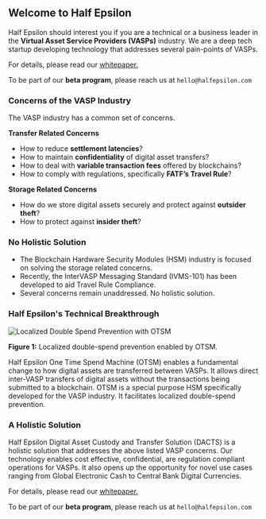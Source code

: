 ## Welcome to Half Epsilon



Half Epsilon should interest you if you are a technical or a business leader in the **Virtual Asset Service Providers (VASPs)** industry. We are a deep tech startup developing technology that addresses several pain-points of VASPs. 

For details, please read our [whitepaper.](https://half-epsilon.github.io/DACTSv1.pdf) 

To be part of our **beta program**, please reach us at ```hello@halfepsilon.com```


### Concerns of the VASP Industry

The VASP industry has a common set of concerns. 

**Transfer Related Concerns**

- How to reduce **settlement latencies**? 
- How to maintain **confidentiality** of digital asset transfers? 
- How to deal with **variable transaction fees** offered by blockchains? 
- How to comply with regulations, specifically **FATF’s Travel Rule**? 

**Storage Related Concerns**

- How do we store digital assets securely and protect against **outsider theft**? 
- How to protect against **insider theft**? 


### No Holistic Solution

- The Blockchain Hardware Security Modules (HSM) industry is focused on solving the storage related concerns. 
- Recently, the InterVASP Messaging Standard (IVMS-101) has been developed to aid Travel Rule Compliance. 
- Several concerns remain unaddressed. No holistic solution.

### Half Epsilon's Technical Breakthrough


![Localized Double Spend Prevention with OTSM](https://half-epsilon.github.io/OTSM-transparent-bg.png)

**Figure 1:** Localized double-spend prevention enabled by OTSM.

Half Epsilon One Time Spend Machine (OTSM) enables a fundamental change to how digital assets are transferred between VASPs. It allows direct inter-VASP transfers of digital assets without the transactions being submitted to a blockchain. OTSM is a special purpose HSM specifically developed for the VASP industry. It facilitates localized double-spend prevention. 

### A Holistic Solution

Half Epsilon Digital Asset Custody and Transfer Solution (DACTS) is a holistic solution that addresses the above listed VASP concerns. Our technology enables cost effective, confidential, are regulation compliant operations for VASPs. It also opens up the opportunity for novel use cases ranging from Global Electronic Cash to Central Bank Digital Currencies.

For details, please read our [whitepaper.](https://half-epsilon.github.io/DACTSv1.pdf) 

To be part of our **beta program**, please reach us at ```hello@halfepsilon.com```
